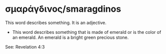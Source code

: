 # σμαράγδινος/smaragdinos
This word describes something. It is an adjective.

* This word describes something that is made of emerald or is the color of an emerald. An emerald is a bright green precious stone.

See: Revelation 4:3
